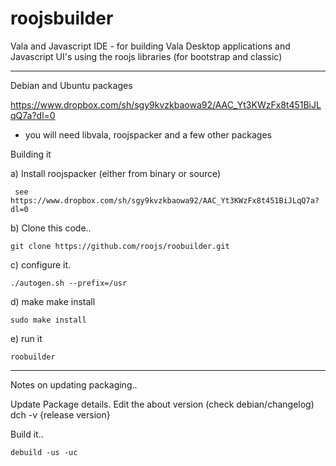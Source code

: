 # roojsbuilder
Vala and Javascript IDE - for building Vala Desktop applications and Javascript UI's using the roojs libraries (for bootstrap and classic)

---
Debian and Ubuntu packages

  https://www.dropbox.com/sh/sgy9kvzkbaowa92/AAC_Yt3KWzFx8t451BiJLqQ7a?dl=0
  
  * you will need libvala, roojspacker and a few other packages 


Building it

  a) Install roojspacker (either from binary or source)

     see https://www.dropbox.com/sh/sgy9kvzkbaowa92/AAC_Yt3KWzFx8t451BiJLqQ7a?dl=0

  b) Clone this code..
  
    git clone https://github.com/roojs/roobuilder.git
    
  c) configure it.
  
    ./autogen.sh --prefix=/usr
    
  d) make make install
  
    sudo make install
    
  e) run it

    roobuilder
    
---

Notes on updating packaging..

Update Package details.
    Edit the about version (check debian/changelog)
    dch -v {release version}

Build it..

    debuild -us -uc
